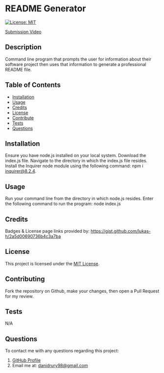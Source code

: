 # README Generator
[![License: MIT](https://img.shields.io/badge/License-MIT-yellow.svg)](https://opensource.org/licenses/MIT)

[Submission Video](https://watch.screencastify.com/v/XU48ysV4M9C7aQXKFYr9)

## Description
Command line program that prompts the user for information about their software project then uses that information to generate a professional README file.

## Table of Contents
- [Installation](#installation)
- [Usage](#usage)
- [Credits](#credits)
- [License](#license)
- [Contribute](#contributing)
- [Tests](#tests)
- [Questions](#questions)

## Installation
Ensure you have node.js installed on your local system. Download the index.js file. Navigate to the directory in which the index.js file resides. Install the Inquirer node module using the following command: npm i inquirer@8.2.4.

## Usage
Run your command line from the directory in which node.js resides. Enter the following command to run the program: node index.js

## Credits
Badges & License page links provided by: https://gist.github.com/lukas-h/2a5d00690736b4c3a7ba

## License
This project is licensed under the [MIT License](https://opensource.org/licenses/MIT).

## Contributing
Fork the repository on Github, make your changes, then open a Pull Request for my review.

## Tests
N/A

## Questions
To contact me with any questions regarding this project:
1. [GitHub Profile](https://github.com/DaniDrury)
2. Email me at: <danidrury98@gmail.com>